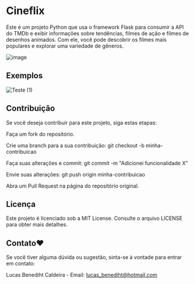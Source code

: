 
# Cineflix

Este é um projeto Python que usa o framework Flask para consumir a API do TMDb e exibir informações sobre tendências, filmes de ação e filmes de desenhos animados. Com ele, você pode descobrir os filmes mais populares e explorar uma variedade de gêneros.

![image](https://github.com/Lucas-Benediht/API-TMDB/assets/110697669/a387a97b-dbbc-492e-bee2-bdb446cfe28b)

## Exemplos 

![Teste (1)](https://github.com/Lucas-Benediht/API-TMDB/assets/110697669/c3682a42-648c-442d-b1ee-79368284d3e0)

## Contribuição
Se você deseja contribuir para este projeto, siga estas etapas:

Faça um fork do repositório.

Crie uma branch para a sua contribuição: git checkout -b minha-contribuicao

Faça suas alterações e commit: git commit -m "Adicionei funcionalidade X"

Envie suas alterações: git push origin minha-contribuicao

Abra um Pull Request na página do repositório original.

## Licença
Este projeto é licenciado sob a MIT License. Consulte o arquivo LICENSE para obter mais detalhes.

## Contato❤️

Se você tiver alguma dúvida ou sugestão, sinta-se à vontade para entrar em contato:

Lucas Benediht Caldeira - Email: lucas_benediht@hotmail.com 
